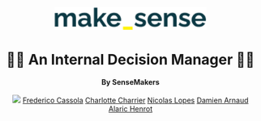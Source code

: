 <div align="center">
  <br>
  <img alt="makesense" src="./frontend/src/assets/make_sense.png" width="300px">
  <h1>👨‍💻 An Internal Decision Manager 👨‍💻</h1>
  <strong>By SenseMakers</strong>
</div>
<br>

<div align="center">
  <img src="https://img.shields.io/badge/linkedin-%230077B5.svg?&style=for-the-badge&logo=linkedin&logoColor=white" />
  <a href="https://www.linkedin.com/in/frederico-cassola-08b01a59/">Frederico Cassola</a>
  <a href="https://www.linkedin.com/in/charlotte-charrier-81b48215b/">Charlotte Charrier</a>
  <a href="https://www.linkedin.com/in/nicolas-lopes-21441478/">Nicolas Lopes</a>
  <a href="https://www.linkedin.com/in/damarn/">Damien Arnaud</a>
  <a href="https://www.linkedin.com/in/alarichenrot/">Alaric Henrot</a>
</div>
